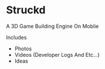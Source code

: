 # Struckd
A 3D Game Building Engine On Moblie 

Includes 
- Photos
- Videos (Developer Logs And Etc...)
- Ideas
